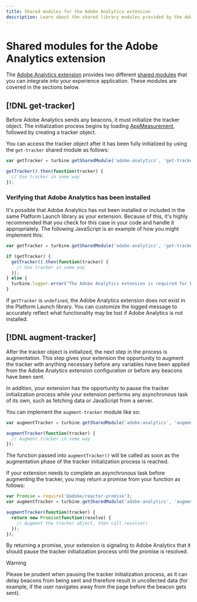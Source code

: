 ```yaml
---
title: Shared modules for the Adobe Analytics extension
description: Learn about the shared library modules provided by the Adobe Analytics extension in Adobe Experience Platform Launch.
---
```


# Shared modules for the Adobe Analytics extension

The [Adobe Analytics extension](./overview.md) provides two different [shared modules](../../../extension-dev/web/shared.md) that you can integrate into your experience application. These modules are covered in the sections below.

## [!DNL get-tracker]

Before Adobe Analytics sends any beacons, it must initialize the tracker object. The initialization process begins by loading [AppMeasurement](https://experienceleague.adobe.com/docs/analytics/implementation/js/overview.html), followed by creating a tracker object.

You can access the tracker object after it has been fully initialized by using the `get-tracker` shared module as follows:

```js
var getTracker = turbine.getSharedModule('adobe-analytics', 'get-tracker');

getTracker().then(function(tracker) {
  // Use tracker in some way
});
```

### Verifying that Adobe Analytics has been installed

It's possible that Adobe Analytics has not been installed or included in the same Platform Launch library as your extension. Because of this, it's highly recommended that you check for this case in your code and handle it appropriately. The following JavaScript is an example of how you might implement this:

```js
var getTracker = turbine.getSharedModule('adobe-analytics', 'get-tracker');

if (getTracker) {
  getTracker().then(function(tracker) {
    // Use tracker in some way
  });
} else {
  turbine.logger.error("The Adobe Analytics extension is required for Extension XYZ to function properly.");
}
```

If `getTracker` is `undefined`, the Adobe Analytics extension does not exist in the Platform Launch library. You can customize the logged message to accurately reflect what functionality may be lost if Adobe Analytics is not installed.


## [!DNL augment-tracker]

After the tracker object is initialized, the next step in the process is augmentation. This step gives your extension the opportunity to augment the tracker with anything necessary before any variables have been applied from the Adobe Analytics extension configuration or before any beacons have been sent.

In addition, your extension has the opportunity to pause the tracker initialization process while your extension performs any asynchronous task of its own, such as fetching data or JavaScript from a server.

You can implement the `augment-tracker` module like so:

```js
var augmentTracker = turbine.getSharedModule('adobe-analytics', 'augment-tracker');

augmentTracker(function(tracker) {
  // Augment tracker in some way
});
```

The function passed into `augmentTracker()` will be called as soon as the augmentation phase of the tracker initialization process is reached.

If your extension needs to complete an asynchronous task before augmenting the tracker, you may return a promise from your function as follows:

```js
var Promise = require('@adobe/reactor-promise');
var augmentTracker = turbine.getSharedModule('adobe-analytics', 'augment-tracker');

augmentTracker(function(tracker) {
  return new Promise(function(resolve) {
    // Augment the tracker object, then call resolve()
  });
});
```

By returning a promise, your extension is signaling to Adobe Analytics that it should pause the tracker initialization process until the promise is resolved.

>[!WARNING]
>
>Please be prudent when pausing the tracker initialization process, as it can delay beacons from being sent and therefore result in uncollected data (for example, if the user navigates away from the page before the beacon gets sent).